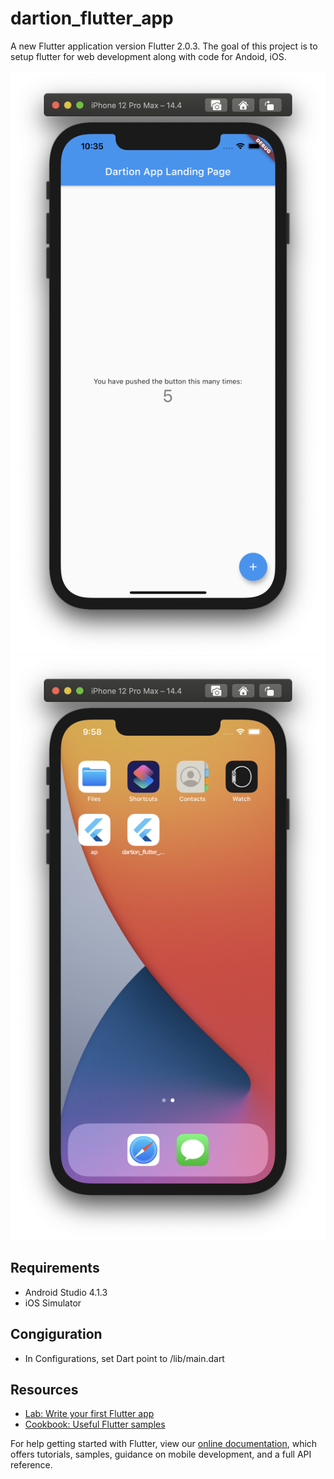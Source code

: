 # dartion_flutter_app

A new Flutter application version Flutter 2.0.3. The goal of this project is to setup flutter
for web development along with code for Andoid, iOS.

![App on the Menu Page](https://github.com/dartion/flutterApp/blob/main/screenshots/Screen%20Shot%202021-07-01%20at%2010.35.45%20am.png)
![Home Page](https://github.com/dartion/flutterApp/blob/main/screenshots/Screen%20Shot%202021-07-01%20at%209.58.13%20am.png)



## Requirements
- Android Studio 4.1.3
- iOS Simulator

## Congiguration
- In Configurations, set Dart point to <path to this flutter app>/lib/main.dart

## Resources
- [Lab: Write your first Flutter app](https://flutter.dev/docs/get-started/codelab)
- [Cookbook: Useful Flutter samples](https://flutter.dev/docs/cookbook)

For help getting started with Flutter, view our
[online documentation](https://flutter.dev/docs), which offers tutorials,
samples, guidance on mobile development, and a full API reference.
